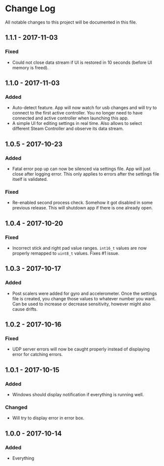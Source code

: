 # Change Log
All notable changes to this project will be documented in this file.

## 1.1.1 - 2017-11-03

### Fixed
- Could not close data stream if UI is restored in 10 seconds (before UI memory is freed).

## 1.1.0 - 2017-11-03

### Added
- Auto-detect feature. App will now watch for usb changes and will try to connect to the first active controller. You no longer need to have connected and active controller when launching this app.
- A simple UI for editing settings in real time. Also allows to select different Steam Controller and observe its data stream.

## 1.0.5 - 2017-10-23

### Added
- Fatal error pop up can now be silenced via settings file. App will just close after logging error. This only applies to errors after the settings file itself is validated.

### Fixed
- Re-enabled second process check. Somehow it got disabled in some previous release. This will shutdown app if there is one already open.

## 1.0.4 - 2017-10-20

### Fixed
- Incorrect stick and right pad value ranges. `int16_t` values are now properly remapped to `uint8_t` values. Fixes #1 issue.

## 1.0.3 - 2017-10-17

### Added
- Post scalers were added for gyro and accelerometer. Once the settings file is created, you change those values to whatever number you want. Can be used to increase or decrease sensitivity, however might also cause drifts.

## 1.0.2 - 2017-10-16

### Fixed
- UDP server errors will now be caught properly instead of displaying error for catching errors.

## 1.0.1 - 2017-10-15

### Added
- Windows should display notification if everything is running well.

### Changed
- Will try to display error in error box.

## 1.0.0 - 2017-10-14

### Added
- Everything
